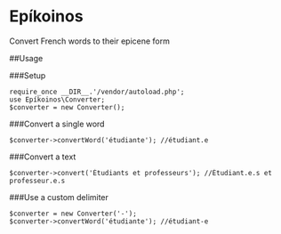 # Epíkoinos
Convert French words to their epicene form

##Usage

###Setup

    require_once __DIR__.'/vendor/autoload.php';
    use Epíkoinos\Converter;
    $converter = new Converter();

###Convert a single word

    $converter->convertWord('étudiante'); //étudiant.e

###Convert a text

    $converter->convert('Étudiants et professeurs'); //Étudiant.e.s et professeur.e.s

###Use a custom delimiter

    $converter = new Converter('-');
    $converter->convertWord('étudiante'); //étudiant-e
